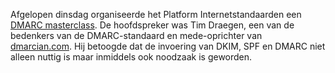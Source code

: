 Afgelopen dinsdag organiseerde het Platform Internetstandaarden een
[DMARC masterclass](/news/uitnodiging-masterclass-DMARC/).
De hoofdspreker was Tim Draegen, een van de bedenkers van de DMARC-standaard
en mede-oprichter van [dmarcian.com](https://dmarcian.com/). Hij betoogde dat
de invoering van DKIM, SPF en DMARC niet alleen nuttig is maar inmiddels ook
noodzaak is geworden.
